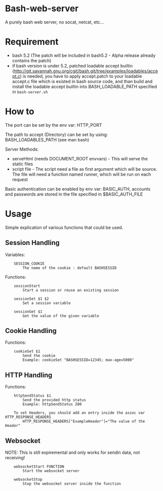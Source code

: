 # Bash-web-server
A purely bash web server, no socat, netcat, etc... 

# Requirement
* bash 5.2 (The patch will be included in bash5.2 - Alpha release already contains the patch)
* if bash version is under 5.2, patched loadable accept builtin (http://git.savannah.gnu.org/cgit/bash.git/tree/examples/loadables/accept.c) is needed, you have to apply accept.patch to your loadable accept.c file which is existed in bash source code, and than build and install the loadable accept builtin into BASH_LOADABLE_PATH specified in `bash-server.sh`

# How to
The port can be set by the env var: HTTP_PORT

The path to accept (Directory) can be set by using: BASH_LOADABLES_PATH (see man bash)

Server Methods:
* serveHtml (needs DOCUMENT_ROOT envvars) - This will serve the static files
* script file - The script need a file as first argument which will be source. The file will need a function named runner, which will be run on each request

Basic authentication can be enabled by env var: BASIC_AUTH, accounts and passwords are stored in the file specified in $BASIC_AUTH_FILE


# Usage
Simple explication of various functions that could be used.

## Session Handling
Variables:

```
    SESSION_COOKIE
        The name of the cookie : default BASHSESSID
```

Functions:

```
    sessionStart
        Start a session or reuse an existing session

    sessionSet $1 $2
        Set a session variable

    sessionGet $1 
        Get the value of the given variable
```

## Cookie Handling
Functions:

```
    cookieSet $1 
        Send the cookie
        Example: cookieSet "BASHSESSID=12345; max-age=5000" 
```

## HTTP Handling
Functions:

```
    httpSendStatus $1 
        Send the provided http status
        Example: httpSendStatus 200

    To set Headers, you should add an entry inside the assoc var HTTP_RESPONSE_HEADERS
        HTTP_RESPONSE_HEADERS["ExampleHeader"]="The value of the Header"
```

## Websocket
NOTE: This is still expiremental and only works for sendin data, not receiving! 

```
    websocketStart FUNCTION
        Start the websocket server

    websocketStop
        Stop the websocket server inside the function
```
